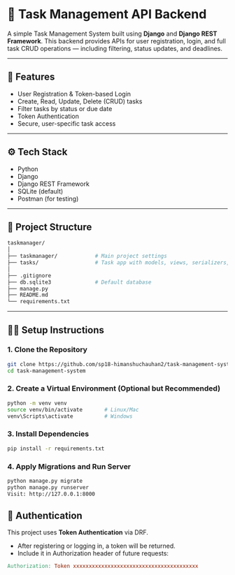 # 📝 Task Management API Backend

A simple Task Management System built using **Django** and **Django REST Framework**. This backend provides APIs for user registration, login, and full task CRUD operations — including filtering, status updates, and deadlines.

---

## 🚀 Features

- User Registration & Token-based Login
- Create, Read, Update, Delete (CRUD) tasks
- Filter tasks by status or due date
- Token Authentication
- Secure, user-specific task access

---

## ⚙️ Tech Stack

- Python
- Django
- Django REST Framework
- SQLite (default)
- Postman (for testing)

---

## 📁 Project Structure

```bash
taskmanager/
│
├── taskmanager/            # Main project settings
├── tasks/                  # Task app with models, views, serializers, urls
│               
├── .gitignore
├── db.sqlite3              # Default database
├── manage.py
├── README.md
└── requirements.txt
```

---

## 🧑‍💻 Setup Instructions

### 1. Clone the Repository

```bash
git clone https://github.com/sp18-himanshuchauhan2/task-management-system.git
cd task-management-system
```

### 2. Create a Virtual Environment (Optional but Recommended)

```bash
python -m venv venv
source venv/bin/activate       # Linux/Mac
venv\Scripts\activate          # Windows
```

### 3. Install Dependencies

```bash
pip install -r requirements.txt
```

### 4. Apply Migrations and Run Server

```bash
python manage.py migrate
python manage.py runserver
Visit: http://127.0.0.1:8000
```

## 🔐 Authentication
This project uses **Token Authentication** via DRF.
<ul>
    <li>After registering or logging in, a token will be returned.</li>
    <li>Include it in Authorization header of future requests:</li>
</ul>

```makefile
Authorization: Token xxxxxxxxxxxxxxxxxxxxxxxxxxxxxxxxxxxxxxxx
```
